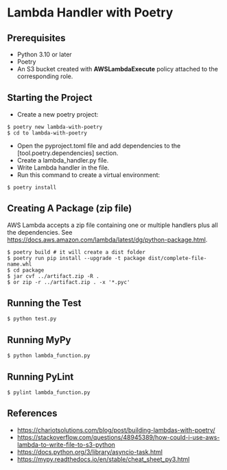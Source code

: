 # Lambda Handler with Poetry

## Prerequisites
- Python 3.10 or later
- Poetry
- An S3 bucket created with **AWSLambdaExecute** policy attached to the corresponding role.

## Starting the Project
- Create a new poetry project:
```
$ poetry new lambda-with-poetry
$ cd to lambda-with-poetry
```
- Open the pyproject.toml file and add dependencies to the [tool.poetry.dependencies] section.
- Create a lambda_handler.py file.
- Write Lambda handler in the file.
- Run this command to create a virtual environment:
```
$ poetry install
```

## Creating A Package (zip file)
AWS Lambda accepts a zip file containing one or multiple handlers plus all the dependencies. See https://docs.aws.amazon.com/lambda/latest/dg/python-package.html.

```
$ poetry build # it will create a dist folder
$ poetry run pip install --upgrade -t package dist/complete-file-name.whl
$ cd package 
$ jar cvf ../artifact.zip -R .
$ or zip -r ../artifact.zip . -x '*.pyc'
```

## Running the Test
```
$ python test.py
```

## Running MyPy
```
$ python lambda_function.py
```

## Running PyLint
```
$ pylint lambda_function.py
```

## References
- https://chariotsolutions.com/blog/post/building-lambdas-with-poetry/
- https://stackoverflow.com/questions/48945389/how-could-i-use-aws-lambda-to-write-file-to-s3-python
- https://docs.python.org/3/library/asyncio-task.html
- https://mypy.readthedocs.io/en/stable/cheat_sheet_py3.html
